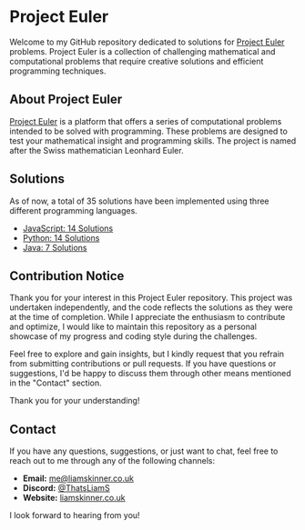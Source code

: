 # Project Euler

Welcome to my GitHub repository dedicated to solutions for [Project Euler](https://projecteuler.net/) problems. Project Euler is a collection of challenging mathematical and computational problems that require creative solutions and efficient programming techniques.

## About Project Euler

[Project Euler](https://projecteuler.net/) is a platform that offers a series of computational problems intended to be solved with programming. These problems are designed to test your mathematical insight and programming skills. The project is named after the Swiss mathematician Leonhard Euler.

## Solutions

As of now, a total of 35 solutions have been implemented using three different programming languages.

- [JavaScript: 14 Solutions](https://github.com/ThatsLiamS/ProjectEuler/blob/main/JavaScript/%23%20README.md)
- [Python: 14 Solutions](https://github.com/ThatsLiamS/ProjectEuler/blob/main/Python/%23%20README.md)
- [Java: 7 Solutions](https://github.com/ThatsLiamS/ProjectEuler/blob/main/Java/%23%20README.md)

## Contribution Notice

Thank you for your interest in this Project Euler repository. This project was undertaken independently, and the code reflects the solutions as they were at the time of completion. While I appreciate the enthusiasm to contribute and optimize, I would like to maintain this repository as a personal showcase of my progress and coding style during the challenges.

Feel free to explore and gain insights, but I kindly request that you refrain from submitting contributions or pull requests. If you have questions or suggestions, I'd be happy to discuss them through other means mentioned in the "Contact" section.

Thank you for your understanding!

## Contact

If you have any questions, suggestions, or just want to chat, feel free to reach out to me through any of the following channels:

- **Email:** [me@liamskinner.co.uk](mailto:me@liamskinner.co.uk)
- **Discord:** [@ThatsLiamS](https://liamskinner.co.uk/discord)
- **Website:** [liamskinner.co.uk](https://liamskinner.co.uk)

I look forward to hearing from you!
